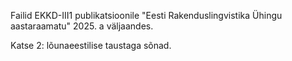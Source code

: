 Failid EKKD-III1 publikatsioonile "Eesti Rakenduslingvistika Ühingu aastaraamatu" 2025. a väljaandes.

Katse 2: lõunaeestilise taustaga sõnad.
